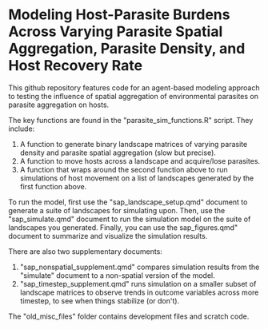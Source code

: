 # Modeling Host-Parasite Burdens Across Varying Parasite Spatial Aggregation, Parasite Density, and Host Recovery Rate

This github repository features code for an agent-based modeling approach to testing the influence of spatial aggregation of environmental parasites on parasite aggregation on hosts.

The key functions are found in the "parasite_sim_functions.R" script. They include:

1.  A function to generate binary landscape matrices of varying parasite density and parasite spatial aggregation (slow but precise).
2.  A function to move hosts across a landscape and acquire/lose parasites.
3.  A function that wraps around the second function above to run simulations of host movement on a list of landscapes generated by the first function above.

To run the model, first use the "sap_landscape_setup.qmd" document to generate a suite of landscapes for simulating upon. Then, use the "sap_simulate.qmd" document to run the simulation model on the suite of landscapes you generated. Finally, you can use the sap_figures.qmd" document to summarize and visualize the simulation results.

There are also two supplementary documents:

1.  "sap_nonspatial_supplement.qmd" compares simulation results from the "simulate" document to a non-spatial version of the model.
2.  "sap_timestep_supplement.qmd" runs simulation on a smaller subset of landscape matrices to observe trends in outcome variables across more timestep, to see when things stabilize (or don't).

The "old_misc_files" folder contains development files and scratch code.
